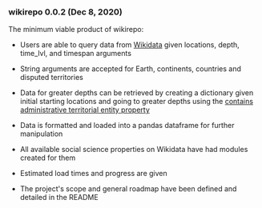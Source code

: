 ### wikirepo 0.0.2 (Dec 8, 2020)

The minimum viable product of wikirepo:

- Users are able to query data from [Wikidata](https://www.wikidata.org/wiki/Wikidata:Main_Page) given locations, depth, time_lvl, and timespan arguments

- String arguments are accepted for Earth, continents, countries and disputed territories

- Data for greater depths can be retrieved by creating a dictionary given initial starting locations and going to greater depths using the [contains administrative territorial entity property](https://www.wikidata.org/wiki/Property:P150)

- Data is formatted and loaded into a pandas dataframe for further manipulation

- All available social science properties on Wikidata have had modules created for them

- Estimated load times and progress are given

- The project's scope and general roadmap have been defined and detailed in the README
